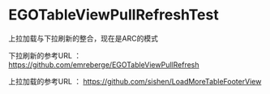 EGOTableViewPullRefreshTest
===========================

上拉加载与下拉刷新的整合，现在是ARC的模式


下拉刷新的参考URL ： https://github.com/emreberge/EGOTableViewPullRefresh

上拉加载的参考URL ： https://github.com/sishen/LoadMoreTableFooterView
